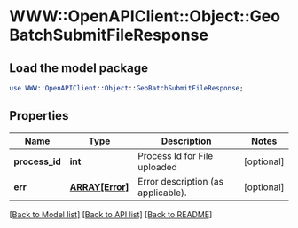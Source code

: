 # WWW::OpenAPIClient::Object::GeoBatchSubmitFileResponse

## Load the model package
```perl
use WWW::OpenAPIClient::Object::GeoBatchSubmitFileResponse;
```

## Properties
Name | Type | Description | Notes
------------ | ------------- | ------------- | -------------
**process_id** | **int** | Process Id for File uploaded | [optional] 
**err** | [**ARRAY[Error]**](Error.md) | Error description (as applicable). | [optional] 

[[Back to Model list]](../README.md#documentation-for-models) [[Back to API list]](../README.md#documentation-for-api-endpoints) [[Back to README]](../README.md)



